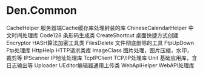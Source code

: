 # Den.Common
CacheHelper 服务器端Cache缓存库处理封装的库
ChineseCalendarHelper 中文时间处理库
Code128 条形码生成类
CreateShortcut 桌面快捷方式创建
Encryptor HASH算法加密工具类
FilesDelete 文件彻底删除的工具
FtpUpDown Ftp处理库
HttpHelp HTTP请求类库
ImageClass 图片处理，图片压缩，水印，裁剪等
IPScanner  IP地址处理库
TcpIPClient TCP/IP处理库
Unit 基础应用库，含日志输出等
Uploader  UEditor编辑器通用上传类
WebApiHelper WebAPI处理库
